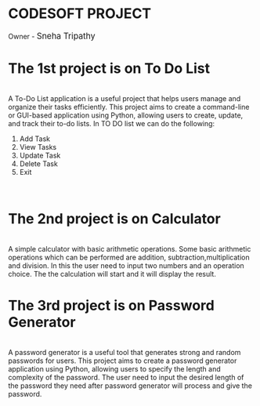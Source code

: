# CODESOFT PROJECT
Owner - <big>Sneha Tripathy</big>
<br>
# The 1st project is on To Do List
<br>
A To-Do List application is a useful project that helps users manage
and organize their tasks efficiently. This project aims to create a
command-line or GUI-based application using Python, allowing
users to create, update, and track their to-do lists.
In TO DO list we can do the following:

1. Add Task
2. View Tasks
3. Update Task
4. Delete Task
5. Exit
<br>

# The 2nd project is on Calculator
<br>
A simple calculator with basic arithmetic operations. Some basic arithmetic operations which can be performed
are addition, subtraction,multiplication and division. In this the user need to input two numbers and an operation choice.
The the calculation will start and it will display the result.
<br>

# The 3rd project is on Password Generator
<br>
A password generator is a useful tool that generates strong and
random passwords for users. This project aims to create a
password generator application using Python, allowing users to
specify the length and complexity of the password.
The user need to input the desired length of the password they need  
after password generator will process and give the password. 
<br>
